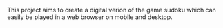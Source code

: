 This project aims to create a digital verion of the game sudoku which can easily be played in a web browser on mobile and desktop.
